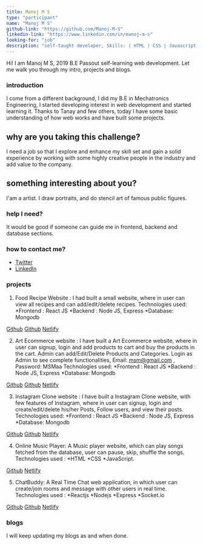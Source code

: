 ```yaml
---
title: Manoj M S
type: "participant"
name: "Manoj M S"
github-link: "https://github.com/Manoj-M-S"
linkedin-link: "https://www.linkedin.com/in/manoj-m-s"
looking-for: "job"
description: "self-taught developer, Skills: | HTML | CSS | Javascript | React JS | Node.js "
---
```


Hi! I am Manoj M S, 2019 B.E Passout self-learning web development. Let me walk you through my intro, projects and blogs.

### introduction

I come from a different background, I did my B.E in Mechatronics Engineering, I started developing interest in web development and started learning it. Thanks to Tanay and few others, today I have some basic understanding of how web works and have built some projects.

## why are you taking this challenge?

I need a job so that I explore and enhance my skill set and gain a solid experience by working with some highly creative people in the industry and add value to the company.

## something interesting about you?

I'am a artist. I draw portraits, and do stencil art of famous public figures.

### help I need?

It would be good if someone can guide me in frontend, backend and database sections.

### how to contact me?

- [Twitter](https://twitter.com/ManojMakarasu)
- [LinkedIn](https://www.linkedin.com/in/manoj-m-s)

### projects

1. Food Recipe Website :
   I had built a small website, where in user can view all recipes and can add/edit/delete recipes.
   Technologies used:
   *Frontend : React JS
   *Backend : Node JS, Express
   *Database: Mongodb

[Github](https://github.com/Manoj-M-S/Food-Recipe-Website-Frontend)
[Github](https://github.com/Manoj-M-S/Food-Recipe-Website-BackEnd)
[Netlify](https://manoj-recipe-website.netlify.app/)

2. Art Ecommerce website :
   I have built a Art Ecommerce website, where in user can signup, login and add products to cart and buy the products in the cart. Admin can add/Edit/Delete Products and Categories.
   Login as Admin to see complete functionalities, Email: msm@gmail.com , Password: MSMaa
   Technologies used:
   *Frontend : React JS
   *Backend : Node JS, Express
   *Database: Mongodb

[Github](https://github.com/Manoj-M-S/Art-client)
[Github](https://github.com/Manoj-M-S/Art-server)
[Netlify](https://art-website.netlify.app/)

3. Instagram Clone website :
   I have built a Instagram Clone website, with few features of Instagram, where in user can signup, login and create/edit/delete his/her Posts, Follow users, and view their posts.
   Technologies used:
   *Frontend : React JS
   *Backend : Node JS, Express
   *Database: Mongodb

[Github](https://github.com/Manoj-M-S/Clone-Client)
[Github](https://github.com/Manoj-M-S/Clone-Server)
[Netlify](https://manoj-instaclone.netlify.app/)

4. Online Music Player:
   A Music player website, which can play songs fetched from the database, user can pause, skip, shuffle the songs.
   Technologies used :
   *HTML
   *CSS
   *JavaScript.

[Github](https://github.com/Manoj-M-S/Music-Player)
[Netlify](https://manoj-musicplayer.netlify.app/)

5. ChatBuddy:
   A Real Time Chat web application, in which user can create/join rooms and message with other users in real time.
   Technologies used :
   *Reactjs
   *Nodejs
   *Express
   *Socket.io

[Github](https://github.com/Manoj-M-S/ChatBuddy-Client)
[Github](https://github.com/Manoj-M-S/ChatBuddy-Server)
[Netlify](https://manoj-chatbuddy.netlify.app/)

### blogs

I will keep updating my blogs as and when done.
